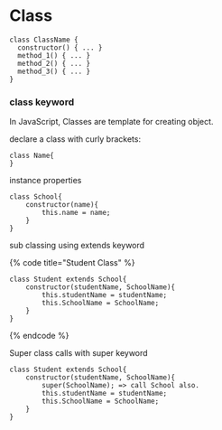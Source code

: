 # Class

```
class ClassName {
  constructor() { ... }
  method_1() { ... }
  method_2() { ... }
  method_3() { ... }
}
```

### class keyword&#x20;

In JavaScript, Classes are template for creating object.

declare a class with curly brackets:

```
class Name{
}
```

instance properties

```
class School{
    constructor(name){
        this.name = name;
    }
}
```

sub classing using extends keyword

{% code title="Student Class" %}
```
class Student extends School{
    constructor(studentName, SchoolName){
        this.studentName = studentName;
        this.SchoolName = SchoolName;
    }
}
```
{% endcode %}

Super class calls with super keyword

```
class Student extends School{
    constructor(studentName, SchoolName){
        super(SchoolName); => call School also.
        this.studentName = studentName;
        this.SchoolName = SchoolName;
    }
}
```
